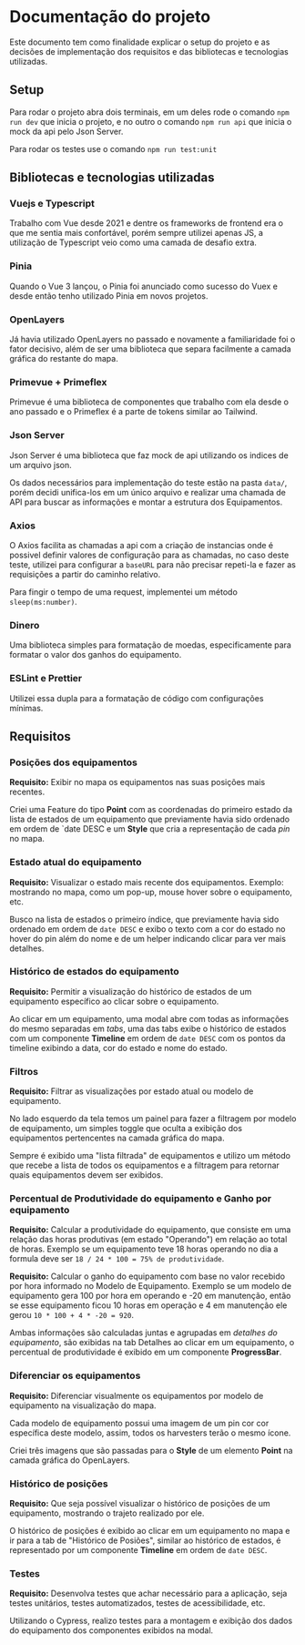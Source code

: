 # Documentação do projeto

Este documento tem como finalidade explicar o setup do projeto e as decisões de implementação dos requisitos e das bibliotecas e tecnologias utilizadas.

## Setup

Para rodar o projeto abra dois terminais, em um deles rode o comando `npm run dev` que inicia o projeto, e no outro o comando `npm run api` que inicia o mock da api pelo Json Server.

Para rodar os testes use o comando `npm run test:unit`

## Bibliotecas e tecnologias utilizadas

### Vuejs e Typescript

Trabalho com Vue desde 2021 e dentre os frameworks de frontend era o que me sentia mais confortável, porém sempre utilizei apenas JS, a utilização de Typescript veio como uma camada de desafio extra.

### Pinia

Quando o Vue 3 lançou, o Pinia foi anunciado como sucesso do Vuex e desde então tenho utilizado Pinia em novos projetos.

### OpenLayers

Já havia utilizado OpenLayers no passado e novamente a familiaridade foi o fator decisivo, além de ser uma biblioteca que separa facilmente a camada gráfica do restante do mapa.

### Primevue + Primeflex

Primevue é uma biblioteca de componentes que trabalho com ela desde o ano passado e o Primeflex é a parte de tokens similar ao Tailwind.

### Json Server

Json Server é uma biblioteca que faz mock de api utilizando os indices de um arquivo json.

Os dados necessários para implementação do teste estão na pasta `data/`, porém decidi unifica-los em um único arquivo e realizar uma chamada de API para buscar as informações e montar a estrutura dos Equipamentos.

### Axios

O Axios facilita as chamadas a api com a criação de instancias onde é possivel definir valores de configuração para as chamadas, no caso deste teste, utilizei para configurar a `baseURL` para não precisar repeti-la e fazer as requisições a partir do caminho relativo.

Para fingir o tempo de uma request, implementei um método `sleep(ms:number)`.

### Dinero

Uma biblioteca simples para formatação de moedas, especificamente para formatar o valor dos ganhos do equipamento.

### ESLint e Prettier

Utilizei essa dupla para a formatação de código com configurações mínimas.

## Requisitos

### Posições dos equipamentos

**Requisito:** Exibir no mapa os equipamentos nas suas posições mais recentes.

Criei uma Feature do tipo **Point** com as coordenadas do primeiro estado da lista de estados de um equipamento que previamente havia sido ordenado em ordem de `date DESC e um **Style** que cria a representação de cada _pin_ no mapa.

### Estado atual do equipamento

**Requisito:** Visualizar o estado mais recente dos equipamentos. Exemplo: mostrando no mapa, como um pop-up, mouse hover sobre o equipamento, etc.

Busco na lista de estados o primeiro índice, que previamente havia sido ordenado em ordem de `date DESC` e exibo o texto com a cor do estado no hover do pin além do nome e de um helper indicando clicar para ver mais detalhes.

### Histórico de estados do equipamento

**Requisito:** Permitir a visualização do histórico de estados de um equipamento específico ao clicar sobre o equipamento.

Ao clicar em um equipamento, uma modal abre com todas as informações do mesmo separadas em _tabs_, uma das tabs exibe o histórico de estados com um componente **Timeline** em ordem de `date DESC` com os pontos da timeline exibindo a data, cor do estado e nome do estado.

### Filtros

**Requisito:** Filtrar as visualizações por estado atual ou modelo de equipamento.

No lado esquerdo da tela temos um painel para fazer a filtragem por modelo de equipamento, um simples toggle que oculta a exibição dos equipamentos pertencentes na camada gráfica do mapa.

Sempre é exibido uma "lista filtrada" de equipamentos e utilizo um método que recebe a lista de todos os equipamentos e a filtragem para retornar quais equipamentos devem ser exibidos.

### Percentual de Produtividade do equipamento e Ganho por equipamento

**Requisito:** Calcular a produtividade do equipamento, que consiste em uma relação das horas produtivas (em estado "Operando") em relação ao total de horas. Exemplo se um equipamento teve 18 horas operando no dia a formula deve ser `18 / 24 * 100 = 75% de produtividade`.

**Requisito:** Calcular o ganho do equipamento com base no valor recebido por hora informado no Modelo de Equipamento. Exemplo se um modelo de equipamento gera 100 por hora em operando e -20 em manutenção, então se esse equipamento ficou 10 horas em operação e 4 em manutenção ele gerou `10 * 100 + 4 * -20 = 920`.

Ambas informações são calculadas juntas e agrupadas em _detalhes do equipamento_, são exibidas na tab Detalhes ao clicar em um equipamento, o percentual de produtividade é exibido em um componente **ProgressBar**.

### Diferenciar os equipamentos

**Requisito:** Diferenciar visualmente os equipamentos por modelo de equipamento na visualização do mapa.

Cada modelo de equipamento possui uma imagem de um pin cor cor específica deste modelo, assim, todos os harvesters terão o mesmo ícone.

Criei três imagens que são passadas para o **Style** de um elemento **Point** na camada gráfica do OpenLayers.

### Histórico de posições

**Requisito:** Que seja possível visualizar o histórico de posições de um equipamento, mostrando o trajeto realizado por ele.

O histórico de posições é exibido ao clicar em um equipamento no mapa e ir para a tab de "Histórico de Posiões", similar ao histórico de estados, é representado por um componente **Timeline** em ordem de `date DESC`.

### Testes

**Requisito:** Desenvolva testes que achar necessário para a aplicação, seja testes unitários, testes automatizados, testes de acessibilidade, etc.

Utilizando o Cypress, realizo testes para a montagem e exibição dos dados do equipamento dos componentes exibidos na modal.
